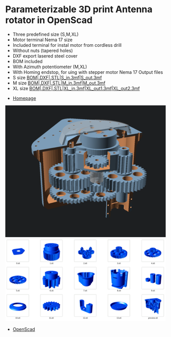 # Parameterizable 3D print Antenna rotator in OpenScad
- Three predefined size (S,M,XL)
- Motor terminal Nema 17 size
- Included terminal for instal motor from cordless drill
- Without nuts (tapered holes)
- DXF export lasered steel cover
- BOM included
- With Azimuth potentiometer (M,XL)
- With Homing endstop, for uing with stepper motor Nema 17
Output files
- S size [BOM](S.echo)|[.DXF](S.DXF)|[.STL](/S)|[S_in.3mf](S_in.3mf)|[S_out.3mf](S_out.3mf)
- M size [BOM](M.echo)|[.DXF](M.DXF)|[.STL](/M)|[M_in.3mf](M_in.3mf)|[M_out.3mf](M_out.3mf)
- XL size [BOM](XL.echo)|[.DXF](XL.DXF)|[.STL](/XL)|[XL_in.3mf](XL_in.3mf)|[XL_out1.3mf](XL_out1.3mf)|[XL_out2.3mf](XL_out2.3mf)

* [Homepage](https://remoteqth.com/3d-rotator.php)

![preview](M.png)
![parts](parts.png)

* [OpenScad](https://openscad.org/)
